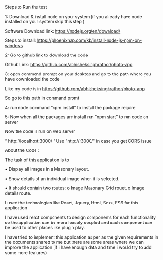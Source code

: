 Steps to Run the test 

 

1:  Download & install node on your system (if you already have node installed on your system skip this step ) 

Software Download link: https://nodejs.org/en/download/  

Steps to install: https://phoenixnap.com/kb/install-node-js-npm-on-windows  

 

2: Go to github link to download the code 

Github Link: https://github.com/abhisheksinghrathor/photo-app

 

3: open command prompt on your desktop and go to the path where you have downloaded the code 

Like my code is in https://github.com/abhisheksinghrathor/photo-app

So go to this path in command promt  


4: run node command  “npm install” to install the package require 


5: Now when all the packages are install run “npm start” to run code on server 


Now the code ill run on web server 

“ http://localhost:3000/ “ 
Use "http://<your ipaddrss>:3000/" in case you get CORS issue

About the Code : 

 

The task of this application is to  

• Display all images in a Masonary layout.  

• Show details of an individual image when it is selected.  

• It should contain two routes: o Image Masonary Grid rouet. o Image details route. 

 

I used the technologies like React, Jquery, Html, Scss, ES6 for this application 

I have used react components to design components for each functionality so the application can be more loosely coupled and each component can be used to other places like plug n play. 

 

I have tried to implement this application as per as the given requirements in the documents shared to me but there are some areas where we can improve the application (if i have enough data and time i would try to add some more features) 

 
